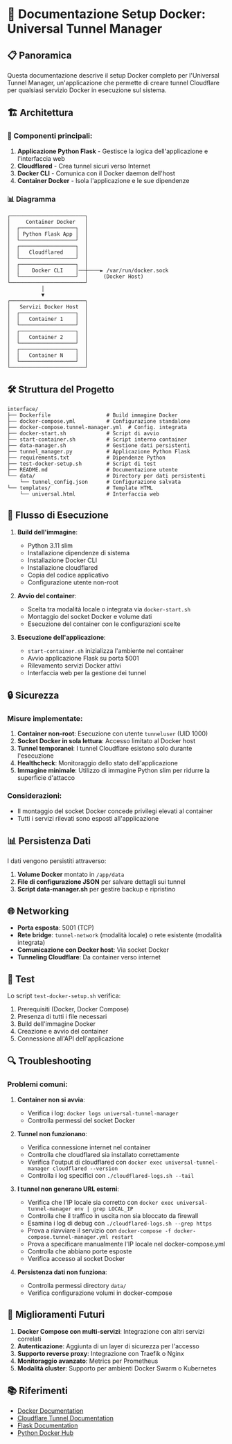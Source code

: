 # 📝 Documentazione Setup Docker: Universal Tunnel Manager

## 📋 Panoramica

Questa documentazione descrive il setup Docker completo per l'Universal Tunnel Manager, un'applicazione che permette di creare tunnel Cloudflare per qualsiasi servizio Docker in esecuzione sul sistema.

## 🏗️ Architettura

### 🧩 Componenti principali:

1. **Applicazione Python Flask** - Gestisce la logica dell'applicazione e l'interfaccia web
2. **Cloudflared** - Crea tunnel sicuri verso Internet
3. **Docker CLI** - Comunica con il Docker daemon dell'host
4. **Container Docker** - Isola l'applicazione e le sue dipendenze

### 📊 Diagramma

```
┌────────────────────────┐
│     Container Docker   │
│  ┌──────────────────┐  │
│  │ Python Flask App │  │
│  └──────────────────┘  │
│  ┌──────────────────┐  │
│  │   Cloudflared    │  │
│  └──────────────────┘  │
│  ┌──────────────────┐  │
│  │    Docker CLI    │──┼────► /var/run/docker.sock
│  └──────────────────┘  │     (Docker Host)
└────────────────────────┘
           │
           ▼
┌────────────────────────┐
│   Servizi Docker Host  │
│  ┌──────────────────┐  │
│  │   Container 1    │  │
│  └──────────────────┘  │
│  ┌──────────────────┐  │
│  │   Container 2    │  │
│  └──────────────────┘  │
│  ┌──────────────────┐  │
│  │   Container N    │  │
│  └──────────────────┘  │
└────────────────────────┘
```

## 🛠️ Struttura del Progetto

```
interface/
├── Dockerfile                  # Build immagine Docker
├── docker-compose.yml          # Configurazione standalone
├── docker-compose.tunnel-manager.yml  # Config. integrata
├── docker-start.sh             # Script di avvio
├── start-container.sh          # Script interno container
├── data-manager.sh             # Gestione dati persistenti
├── tunnel_manager.py           # Applicazione Python Flask
├── requirements.txt            # Dipendenze Python
├── test-docker-setup.sh        # Script di test
├── README.md                   # Documentazione utente
└── data/                       # Directory per dati persistenti
    └── tunnel_config.json      # Configurazione salvata
└── templates/                  # Template HTML
    └── universal.html          # Interfaccia web
```

## 🔄 Flusso di Esecuzione

1. **Build dell'immagine**:
   - Python 3.11 slim
   - Installazione dipendenze di sistema
   - Installazione Docker CLI
   - Installazione cloudflared
   - Copia del codice applicativo
   - Configurazione utente non-root

2. **Avvio del container**:
   - Scelta tra modalità locale o integrata via `docker-start.sh`
   - Montaggio del socket Docker e volume dati
   - Esecuzione del container con le configurazioni scelte

3. **Esecuzione dell'applicazione**:
   - `start-container.sh` inizializza l'ambiente nel container
   - Avvio applicazione Flask su porta 5001
   - Rilevamento servizi Docker attivi
   - Interfaccia web per la gestione dei tunnel

## 🔒 Sicurezza

### Misure implementate:

1. **Container non-root**: Esecuzione con utente `tunneluser` (UID 1000)
2. **Socket Docker in sola lettura**: Accesso limitato al Docker host
3. **Tunnel temporanei**: I tunnel Cloudflare esistono solo durante l'esecuzione
4. **Healthcheck**: Monitoraggio dello stato dell'applicazione
5. **Immagine minimale**: Utilizzo di immagine Python slim per ridurre la superficie d'attacco

### Considerazioni:

- Il montaggio del socket Docker concede privilegi elevati al container
- Tutti i servizi rilevati sono esposti all'applicazione

## 📊 Persistenza Dati

I dati vengono persistiti attraverso:

1. **Volume Docker** montato in `/app/data`
2. **File di configurazione JSON** per salvare dettagli sui tunnel
3. **Script data-manager.sh** per gestire backup e ripristino

## 🌐 Networking

- **Porta esposta**: 5001 (TCP)
- **Rete bridge**: `tunnel-network` (modalità locale) o rete esistente (modalità integrata)
- **Comunicazione con Docker host**: Via socket Docker
- **Tunneling Cloudflare**: Da container verso internet

## 🧪 Test

Lo script `test-docker-setup.sh` verifica:

1. Prerequisiti (Docker, Docker Compose)
2. Presenza di tutti i file necessari
3. Build dell'immagine Docker
4. Creazione e avvio del container
5. Connessione all'API dell'applicazione

## 🔍 Troubleshooting

### Problemi comuni:

1. **Container non si avvia**:
   - Verifica i log: `docker logs universal-tunnel-manager`
   - Controlla permessi del socket Docker

2. **Tunnel non funzionano**:
   - Verifica connessione internet nel container
   - Controlla che cloudflared sia installato correttamente
   - Verifica l'output di cloudflared con `docker exec universal-tunnel-manager cloudflared --version`
   - Controlla i log specifici con `./cloudflared-logs.sh --tail`

3. **I tunnel non generano URL esterni**:
   - Verifica che l'IP locale sia corretto con `docker exec universal-tunnel-manager env | grep LOCAL_IP`
   - Controlla che il traffico in uscita non sia bloccato da firewall
   - Esamina i log di debug con `./cloudflared-logs.sh --grep https`
   - Prova a riavviare il servizio con `docker-compose -f docker-compose.tunnel-manager.yml restart`
   - Prova a specificare manualmente l'IP locale nel docker-compose.yml
   - Controlla che abbiano porte esposte
   - Verifica accesso al socket Docker

4. **Persistenza dati non funziona**:
   - Controlla permessi directory `data/`
   - Verifica configurazione volumi in docker-compose

## 🚀 Miglioramenti Futuri

1. **Docker Compose con multi-servizi**: Integrazione con altri servizi correlati
2. **Autenticazione**: Aggiunta di un layer di sicurezza per l'accesso
3. **Supporto reverse proxy**: Integrazione con Traefik o Nginx
4. **Monitoraggio avanzato**: Metrics per Prometheus
5. **Modalità cluster**: Supporto per ambienti Docker Swarm o Kubernetes

## 📚 Riferimenti

- [Docker Documentation](https://docs.docker.com/)
- [Cloudflare Tunnel Documentation](https://developers.cloudflare.com/cloudflare-one/connections/connect-apps)
- [Flask Documentation](https://flask.palletsprojects.com/)
- [Python Docker Hub](https://hub.docker.com/_/python)
